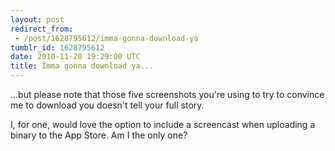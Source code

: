 ```yaml
---
layout: post
redirect_from:
 - /post/1628795612/imma-gonna-download-ya
tumblr_id: 1628795612
date: 2010-11-20 19:29:00 UTC
title: Imma gonna download ya...
---
```


...but please note that those five screenshots you're using to try to convince me to download you doesn't tell your full story.

I, for one, would love the option to include a screencast when uploading a binary to the App Store. Am I the only one?